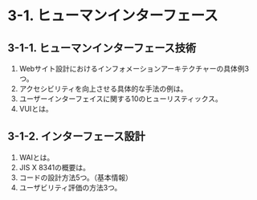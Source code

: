 # 3-1. ヒューマンインターフェース

## 3-1-1. ヒューマンインターフェース技術

1. Webサイト設計におけるインフォメーションアーキテクチャーの具体例3つ。
2. アクセシビリティを向上させる具体的な手法の例は。
3. ユーザーインターフェイスに関する10のヒューリスティックス。
4. VUIとは。

## 3-1-2. インターフェース設計

1. WAIとは。
2. JIS X 8341の概要は。
3. コードの設計方法5つ。（基本情報）
4. ユーザビリティ評価の方法3つ。